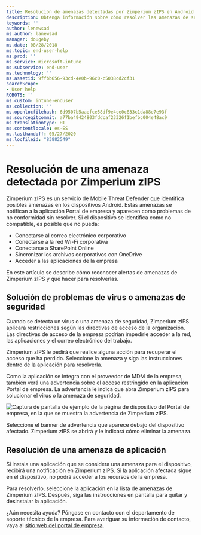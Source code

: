 ```yaml
---
title: Resolución de amenazas detectadas por Zimperium zIPS en Android
description: Obtenga información sobre cómo resolver las amenazas de seguridad y aplicaciones detectadas en el dispositivo Android.
keywords: ''
author: lenewsad
ms.author: lanewsad
manager: dougeby
ms.date: 08/28/2018
ms.topic: end-user-help
ms.prod: ''
ms.service: microsoft-intune
ms.subservice: end-user
ms.technology: ''
ms.assetid: 9ffbb656-93cd-4e0b-96c0-c5038cd2cf31
searchScope:
- User help
ROBOTS: ''
ms.custom: intune-enduser
ms.collection: ''
ms.openlocfilehash: 6d9507b5aaefce58df9e4ce0c833c1da88e7e93f
ms.sourcegitcommit: a77ba49424803fddcaf23326f1befbc004e48ac9
ms.translationtype: HT
ms.contentlocale: es-ES
ms.lasthandoff: 05/27/2020
ms.locfileid: "83882549"
---
```

# <a name="resolve-a-threat-found-by-zimperium-zips"></a>Resolución de una amenaza detectada por Zimperium zIPS

Zimperium zIPS es un servicio de Mobile Threat Defender que identifica posibles amenazas en los dispositivos Android. Estas amenazas se notifican a la aplicación Portal de empresa y aparecen como problemas de no conformidad sin resolver. Si el dispositivo se identifica como no compatible, es posible que no pueda:

* Conectarse al correo electrónico corporativo
* Conectarse a la red Wi-Fi corporativa
* Conectarse a SharePoint Online
* Sincronizar los archivos corporativos con OneDrive
* Acceder a las aplicaciones de la empresa

En este artículo se describe cómo reconocer alertas de amenazas de Zimperium zIPS y qué hacer para resolverlas. 

## <a name="troubleshoot-virus-or-security-threat"></a>Solución de problemas de virus o amenazas de seguridad  
Cuando se detecta un virus o una amenaza de seguridad, Zimperium zIPS aplicará restricciones según las directivas de acceso de la organización. Las directivas de acceso de la empresa podrían impedirle acceder a la red, las aplicaciones y el correo electrónico del trabajo.  

Zimperium zIPS le pedirá que realice alguna acción para recuperar el acceso que ha perdido. Seleccione la amenaza y siga las instrucciones dentro de la aplicación para resolverla.

Como la aplicación se integra con el proveedor de MDM de la empresa, también verá una advertencia sobre el acceso restringido en la aplicación Portal de empresa. La advertencia le indica que abra Zimperium zIPS para solucionar el virus o la amenaza de seguridad.  

  ![Captura de pantalla de ejemplo de la página de dispositivo del Portal de empresa, en la que se muestra la advertencia de Zimperium zIPS.](./media/CP-lookout-virus-banner-1808.png)  

Seleccione el banner de advertencia que aparece debajo del dispositivo afectado. Zimperium zIPS se abrirá y le indicará cómo eliminar la amenaza.  

## <a name="resolve-an-app-threat"></a>Resolución de una amenaza de aplicación

Si instala una aplicación que se considera una amenaza para el dispositivo, recibirá una notificación en Zimperium zIPS. Si la aplicación afectada sigue en el dispositivo, no podrá acceder a los recursos de la empresa.  

Para resolverlo, seleccione la aplicación en la lista de amenazas de Zimperium zIPS. Después, siga las instrucciones en pantalla para quitar y desinstalar la aplicación.    

¿Aún necesita ayuda? Póngase en contacto con el departamento de soporte técnico de la empresa. Para averiguar su información de contacto, vaya al [sitio web del portal de empresa](https://go.microsoft.com/fwlink/?linkid=2010980). 
